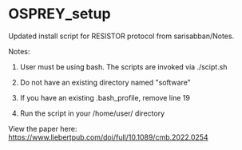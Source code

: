 # OSPREY_setup
Updated install script for RESISTOR protocol from sarisabban/Notes.

Notes:
1. User must be using bash. The scripts are invoked via ./scipt.sh

2. Do not have an existing directory named "software"

3. If you have an existing .bash_profile, remove line 19

4. Run the script in your /home/user/ directory 



View the paper here: https://www.liebertpub.com/doi/full/10.1089/cmb.2022.0254
